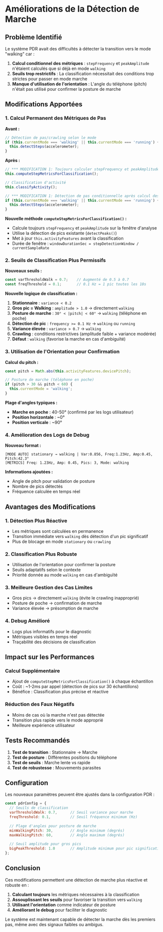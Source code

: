 # Améliorations de la Détection de Marche

## Problème Identifié

Le système PDR avait des difficultés à détecter la transition vers le mode "walking" car :

1. **Calcul conditionnel des métriques** : `stepFrequency` et `peakAmplitude` n'étaient calculés que si déjà en mode `walking`
2. **Seuils trop restrictifs** : La classification nécessitait des conditions trop strictes pour passer en mode marche
3. **Manque d'utilisation de l'orientation** : L'angle du téléphone (pitch) n'était pas utilisé pour confirmer la posture de marche

## Modifications Apportées

### 1. **Calcul Permanent des Métriques de Pas**

**Avant :**
```javascript
// Détection de pas/crawling selon le mode
if (this.currentMode === 'walking' || this.currentMode === 'running') {
  this.detectSteps(accelerometer);
}
```

**Après :**
```javascript
// *** MODIFICATION 1: Toujours calculer stepFrequency et peakAmplitude pour classification ***
this.computeStepMetricsForClassification();

// Classification d'activité
this.classifyActivity();

// *** MODIFICATION 1: Détection de pas conditionnelle après calcul des métriques ***
if (this.currentMode === 'walking' || this.currentMode === 'running') {
  this.detectSteps(accelerometer);
}
```

**Nouvelle méthode `computeStepMetricsForClassification()` :**
- Calcule toujours `stepFrequency` et `peakAmplitude` sur la fenêtre d'analyse
- Utilise la détection de pics existante (`detectPeaks()`)
- Met à jour `this.activityFeatures` avant la classification
- Durée de fenêtre : `windowDurationSec = stepDetectionWindow / currentSampleRate`

### 2. **Seuils de Classification Plus Permissifs**

**Nouveaux seuils :**
```javascript
const varThresholdWalk = 0.7;    // Augmenté de 0.5 à 0.7
const freqThreshold = 0.1;       // 0.1 Hz = 1 pic toutes les 10s
```

**Nouvelle logique de classification :**

1. **Stationnaire** : `variance < 0.2`
2. **Gros pic = Walking** : `amplitude > 1.0` → directement `walking`
3. **Posture de marche** : `30° < |pitch| < 60°` → `walking` (téléphone en poche)
4. **Détection de pic** : `frequency >= 0.1 Hz` → `walking` ou `running`
5. **Variance élevée** : `variance > 0.7` → `walking`
6. **Crawling** : conditions restrictives (amplitude faible + variance modérée)
7. **Défaut** : `walking` (favorise la marche en cas d'ambiguïté)

### 3. **Utilisation de l'Orientation pour Confirmation**

**Calcul du pitch :**
```javascript
const pitch = Math.abs(this.activityFeatures.devicePitch);

// Posture de marche (téléphone en poche)
if (pitch > 30 && pitch < 60) {
  this.currentMode = 'walking';
}
```

**Plage d'angles typiques :**
- **Marche en poche** : 40-50° (confirmé par les logs utilisateur)
- **Position horizontale** : ~0°
- **Position verticale** : ~90°

### 4. **Amélioration des Logs de Debug**

**Nouveau format :**
```
[MODE AUTO] stationary → walking | Var:0.856, Freq:1.23Hz, Amp:0.45, Pitch:42.3°
[METRICS] Freq: 1.23Hz, Amp: 0.45, Pics: 3, Mode: walking
```

**Informations ajoutées :**
- Angle de pitch pour validation de posture
- Nombre de pics détectés
- Fréquence calculée en temps réel

## Avantages des Modifications

### 1. **Détection Plus Réactive**
- Les métriques sont calculées en permanence
- Transition immédiate vers `walking` dès détection d'un pic significatif
- Plus de blocage en mode `stationary` ou `crawling`

### 2. **Classification Plus Robuste**
- Utilisation de l'orientation pour confirmer la posture
- Seuils adaptatifs selon le contexte
- Priorité donnée au mode `walking` en cas d'ambiguïté

### 3. **Meilleure Gestion des Cas Limites**
- Gros pics → directement `walking` (évite le crawling inapproprié)
- Posture de poche → confirmation de marche
- Variance élevée → présomption de marche

### 4. **Debug Amélioré**
- Logs plus informatifs pour le diagnostic
- Métriques visibles en temps réel
- Traçabilité des décisions de classification

## Impact sur les Performances

### **Calcul Supplémentaire**
- Ajout de `computeStepMetricsForClassification()` à chaque échantillon
- Coût : ~1-2ms par appel (détection de pics sur 30 échantillons)
- Bénéfice : Classification plus précise et réactive

### **Réduction des Faux Négatifs**
- Moins de cas où la marche n'est pas détectée
- Transition plus rapide vers le mode approprié
- Meilleure expérience utilisateur

## Tests Recommandés

1. **Test de transition** : Stationnaire → Marche
2. **Test de posture** : Différentes positions du téléphone
3. **Test de seuils** : Marche lente vs rapide
4. **Test de robustesse** : Mouvements parasites

## Configuration

Les nouveaux paramètres peuvent être ajustés dans la configuration PDR :

```javascript
const pdrConfig = {
  // Seuils de classification
  varThresholdWalk: 0.7,      // Seuil variance pour marche
  freqThreshold: 0.1,         // Seuil fréquence minimum (Hz)
  
  // Plage d'angles pour posture de marche
  minWalkingPitch: 30,        // Angle minimum (degrés)
  maxWalkingPitch: 60,        // Angle maximum (degrés)
  
  // Seuil amplitude pour gros pics
  bigPeakThreshold: 1.0       // Amplitude minimum pour pic significatif
};
```

## Conclusion

Ces modifications permettent une détection de marche plus réactive et robuste en :

1. **Calculant toujours** les métriques nécessaires à la classification
2. **Assouplissant les seuils** pour favoriser la transition vers `walking`
3. **Utilisant l'orientation** comme indicateur de posture
4. **Améliorant le debug** pour faciliter le diagnostic

Le système est maintenant capable de détecter la marche dès les premiers pas, même avec des signaux faibles ou ambigus. 
